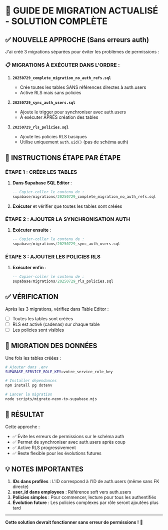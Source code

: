 # 🚀 GUIDE DE MIGRATION ACTUALISÉ - SOLUTION COMPLÈTE

## ✅ NOUVELLE APPROCHE (Sans erreurs auth)

J'ai créé 3 migrations séparées pour éviter les problèmes de permissions :

### 📋 MIGRATIONS À EXÉCUTER DANS L'ORDRE :

1. **`20250729_complete_migration_no_auth_refs.sql`**
   - Crée toutes les tables SANS références directes à auth.users
   - Active RLS mais sans policies

2. **`20250729_sync_auth_users.sql`**
   - Ajoute le trigger pour synchroniser avec auth.users
   - À exécuter APRÈS création des tables

3. **`20250729_rls_policies.sql`**
   - Ajoute les policies RLS basiques
   - Utilise uniquement `auth.uid()` (pas de schéma auth)

## 🔧 INSTRUCTIONS ÉTAPE PAR ÉTAPE

### ÉTAPE 1 : CRÉER LES TABLES

1. **Dans Supabase SQL Editor** :
   ```sql
   -- Copier-coller le contenu de :
   supabase/migrations/20250729_complete_migration_no_auth_refs.sql
   ```

2. **Exécuter** et vérifier que toutes les tables sont créées

### ÉTAPE 2 : AJOUTER LA SYNCHRONISATION AUTH

1. **Exécuter ensuite** :
   ```sql
   -- Copier-coller le contenu de :
   supabase/migrations/20250729_sync_auth_users.sql
   ```

### ÉTAPE 3 : AJOUTER LES POLICIES RLS

1. **Exécuter enfin** :
   ```sql
   -- Copier-coller le contenu de :
   supabase/migrations/20250729_rls_policies.sql
   ```

## ✅ VÉRIFICATION

Après les 3 migrations, vérifiez dans Table Editor :
- [ ] Toutes les tables sont créées
- [ ] RLS est activé (cadenas) sur chaque table
- [ ] Les policies sont visibles

## 🚀 MIGRATION DES DONNÉES

Une fois les tables créées :

```bash
# Ajouter dans .env
SUPABASE_SERVICE_ROLE_KEY=votre_service_role_key

# Installer dépendances
npm install pg dotenv

# Lancer la migration
node scripts/migrate-neon-to-supabase.mjs
```

## 🎯 RÉSULTAT

Cette approche :
- ✅ Évite les erreurs de permissions sur le schéma auth
- ✅ Permet de synchroniser avec auth.users après coup
- ✅ Active RLS progressivement
- ✅ Reste flexible pour les évolutions futures

## 💡 NOTES IMPORTANTES

1. **IDs dans profiles** : L'ID correspond à l'ID de auth.users (même sans FK directe)
2. **user_id dans employees** : Référence soft vers auth.users
3. **Policies simples** : Pour commencer, lecture pour tous les authentifiés
4. **Évolution future** : Les policies complexes par rôle seront ajoutées plus tard

---

**Cette solution devrait fonctionner sans erreur de permissions !** 🚀